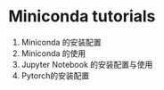 # Miniconda tutorials

1. Miniconda 的安装配置
2. Miniconda 的使用
3. Jupyter Notebook 的安装配置与使用
4. Pytorch的安装配置
